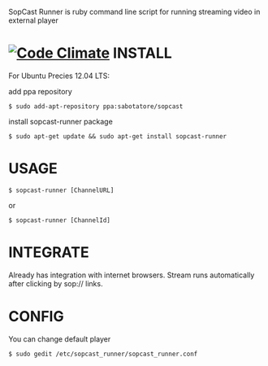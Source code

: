 SopCast Runner is ruby command line script for running streaming video in external player

[![Code Climate](https://codeclimate.com/github/sabotatore/sopcast-runner.png)](https://codeclimate.com/github/sabotatore/sopcast-runner)
INSTALL
=======

For Ubuntu Precies 12.04 LTS:

add ppa repository

    $ sudo add-apt-repository ppa:sabotatore/sopcast

install sopcast-runner package

    $ sudo apt-get update && sudo apt-get install sopcast-runner

USAGE
=====

    $ sopcast-runner [ChannelURL]

or

    $ sopcast-runner [ChannelId]

INTEGRATE
=========

Already has integration with internet browsers. Stream runs automatically after clicking by sop:// links.

CONFIG
======

You can change default player

    $ sudo gedit /etc/sopcast_runner/sopcast_runner.conf
